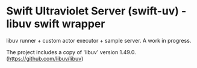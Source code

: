 # Swift Ultraviolet Server (swift-uv) - libuv swift wrapper

libuv runner + custom actor executor + sample server. A work in progress.

The project includes a copy of 'libuv' version 1.49.0. (https://github.com/libuv/libuv)

